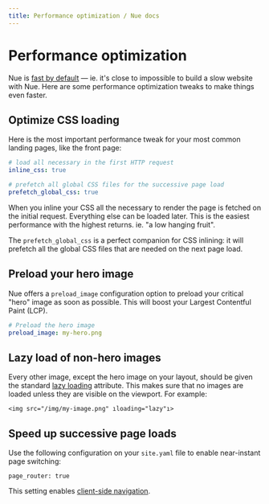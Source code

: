 ```yaml
---
title: Performance optimization / Nue docs
---
```


# Performance optimization
Nue is [fast by default](../why-nue/website-performance.html) — ie. it's close to impossible to build a slow website with Nue. Here are some performance optimization tweaks to make things even faster.


## Optimize CSS loading
Here is the most important performance tweak for your most common landing pages, like the front page:

``` yaml
# load all necessary in the first HTTP request
inline_css: true

# prefetch all global CSS files for the successive page load
prefetch_global_css: true
```

When you inline your CSS all the necessary to render the page is fetched on the initial request. Everything else can be loaded later. This is the easiest performance with the highest returns. ie. "a low hanging fruit".

The `prefetch_global_css` is a perfect companion for CSS inlining: it will prefetch all the global CSS files that are needed on the next page load.


## Preload your hero image
Nue offers a `preload_image` configuration option to preload your critical "hero" image as soon as possible. This will boost your Largest Contentful Paint (LCP).

``` yaml
# Preload the hero image
preload_image: my-hero.png
```

## Lazy load of non-hero images
Every other image, except the hero image on your layout, should be given the standard [lazy loading](//developer.mozilla.org/en-US/docs/Web/Performance/Lazy_loading) attribute. This makes sure that no images are loaded unless they are visible on the viewport. For example:

```
<img src="/img/my-image.png" ıloading="lazy"ı>
```


## Speed up successive page loads
Use the following configuration on your `site.yaml` file to enable near-instant page switching:

```
page_router: true
```

This setting enables [client-side navigation](client-side-navigation.html).


